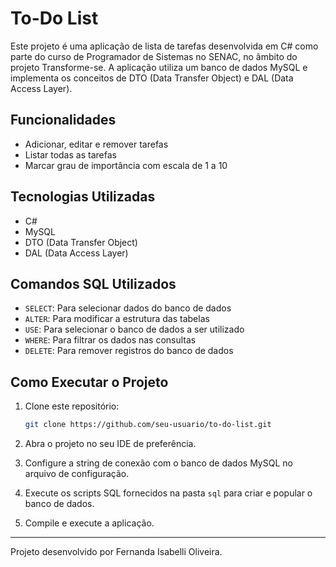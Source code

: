
# To-Do List

Este projeto é uma aplicação de lista de tarefas desenvolvida em C# como parte do curso de Programador de Sistemas no SENAC, no âmbito do projeto Transforme-se. A aplicação utiliza um banco de dados MySQL e implementa os conceitos de DTO (Data Transfer Object) e DAL (Data Access Layer).

## Funcionalidades

- Adicionar, editar e remover tarefas
- Listar todas as tarefas
- Marcar grau de importância com escala de 1 a 10
## Tecnologias Utilizadas

- C#
- MySQL
- DTO (Data Transfer Object)
- DAL (Data Access Layer)

## Comandos SQL Utilizados

- `SELECT`: Para selecionar dados do banco de dados
- `ALTER`: Para modificar a estrutura das tabelas
- `USE`: Para selecionar o banco de dados a ser utilizado
- `WHERE`: Para filtrar os dados nas consultas
- `DELETE`: Para remover registros do banco de dados

## Como Executar o Projeto

1. Clone este repositório:
    ```bash
    git clone https://github.com/seu-usuario/to-do-list.git
    ```

2. Abra o projeto no seu IDE de preferência.

3. Configure a string de conexão com o banco de dados MySQL no arquivo de configuração.

4. Execute os scripts SQL fornecidos na pasta `sql` para criar e popular o banco de dados.

5. Compile e execute a aplicação.

---

Projeto desenvolvido por Fernanda Isabelli Oliveira.
```
